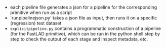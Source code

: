 - each pipeline file generates a json for a pipeline for the corresponding primitive when run as a script
- `runpipelinejson.py' takes a json file as input, then runs it on a specific (regression) test dataset
- `explicitpipeline.py` contains a programmatic construction of a pipeline (for the FastLAD primitive), which can be run in the python shell step by step to check the output of each stage and inspect metadata, etc.

